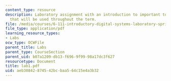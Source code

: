 ```yaml
---
content_type: resource
description: Laboratory assignment with an introduction to important tools and devices
  that will be used throughout the term.
file: /media/courses/6-111-introductory-digital-systems-laboratory-spring-2006/aeb30842874542bcbaa564c15e4a3b32_lab1.pdf
file_type: application/pdf
learning_resource_types:
- Labs
ocw_type: OCWFile
parent_title: Labs
parent_type: CourseSection
parent_uid: b07a1209-db13-f696-9f99-98a17dc3f627
resourcetype: Document
title: lab1.pdf
uid: aeb30842-8745-42bc-baa5-64c15e4a3b32
---
```

